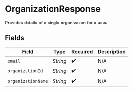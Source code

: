 # OrganizationResponse

Provides details of a single organization for a user.


## Fields

| Field              | Type               | Required           | Description        |
| ------------------ | ------------------ | ------------------ | ------------------ |
| `email`            | *String*           | :heavy_check_mark: | N/A                |
| `organizationId`   | *String*           | :heavy_check_mark: | N/A                |
| `organizationName` | *String*           | :heavy_check_mark: | N/A                |